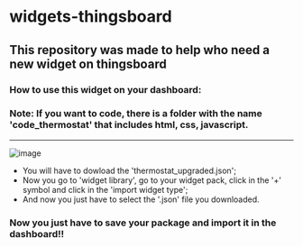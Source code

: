 # widgets-thingsboard
 
## This repository was made to help who need a new widget on thingsboard

### How to use this widget on your dashboard:

### Note: If you want to code, there is a folder with the name 'code_thermostat' that includes html, css, javascript.
<hr>

![image](https://github.com/nicolas-davila/widgets-thingsboard/assets/123404361/2551257a-42c5-498b-b5e3-7e9bb08f5880)

- You will have to dowload the 'thermostat_upgraded.json';
- Now you go to 'widget library', go to your widget pack, click in the '+' symbol and click in the 'import widget type';
- And now you just have to select the '.json' file you downloaded.

### Now you just have to save your package and import it in the dashboard!!
